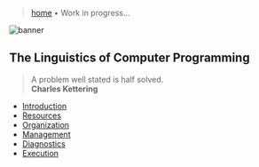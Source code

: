> [home](/computing)
> &bull; Work in progress...

![banner](/linguistics/photos/banner.png)

## The Linguistics of Computer Programming

> A problem well stated is half solved.    
> **Charles Kettering**

* [Introduction](introduction)
* [Resources](resources)
* [Organization](organization)
* [Management](management)
* [Diagnostics](diagnostics)
* [Execution](execution)
